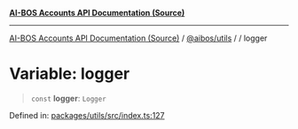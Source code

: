 [**AI-BOS Accounts API Documentation (Source)**](../../../README.md)

***

[AI-BOS Accounts API Documentation (Source)](../../../README.md) / [@aibos/utils](../README.md) / [](../README.md) / logger

# Variable: logger

> `const` **logger**: `Logger`

Defined in: [packages/utils/src/index.ts:127](https://github.com/pohlai88/accounts/blob/48103fb36d28b2b9bfb33472b6de2f719773cde9/packages/utils/src/index.ts#L127)
